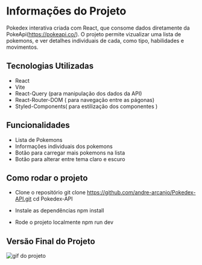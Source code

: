 # Informações do Projeto

Pokedex interativa criada com React, que consome dados diretamente da PokeApi(https://pokeapi.co/). O projeto permite vizualizar uma lista de pokemons, e ver detalhes individuais de cada, como tipo, habilidades e movimentos.

## Tecnologias Utilizadas

- React
- Vite
- React-Query (para manipulação dos dados da API)
- React-Router-DOM ( para navegação entre as págonas)
- Styled-Components( para estilização dos componentes )

## Funcionalidades

- Lista de Pokemons
- Informações individuais dos pokemons
- Botão para carregar mais pokemons na lista
- Botão para alterar entre tema claro e escuro

## Como rodar o projeto

- Clone o repositório
git clone https://github.com/andre-arcanjo/Pokedex-API.git
cd Pokedex-API

- Instale as dependências
npm install

- Rode o projeto localmente
npm run dev

## Versão Final do Projeto

<img src="./public/versao-desktop.gif" alt="gif do projeto">
